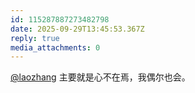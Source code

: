 ```yaml
---
id: 115287887273482798
date: 2025-09-29T13:45:53.367Z
reply: true
media_attachments: 0
---
```


<p><span class="h-card" translate="no"><a href="https://suo.si/@laozhang" class="u-url mention" rel="nofollow noopener" target="_blank">@<span>laozhang</span></a></span> 主要就是心不在焉，我偶尔也会。</p>
